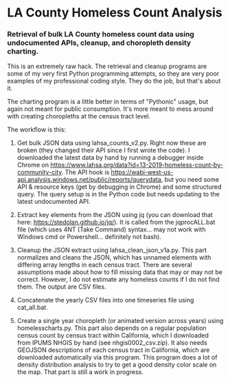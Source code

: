 # **LA County Homeless Count Analysis**

### Retrieval of bulk LA County homeless count data using undocumented APIs, cleanup, and choropleth density charting.

This is an extremely raw hack. The retrieval and cleanup programs are some of my very first Python programming attempts, so they are very poor examples of my professional coding style. They do the job, but that's about it.

The charting program is a little better in terms of "Pythonic" usage, but again not meant for public consumption. It's more meant to mess around with creating choropleths at the census tract level.

The workflow is this:

1) Get bulk JSON data using lahsa_counts_v2.py. Right now these are broken (they changed their API since I first wrote the code). I downloaded the latest data by hand by running a debugger inside Chrome on https://www.lahsa.org/data?id=13-2019-homeless-count-by-community-city. The API hook is https://wabi-west-us-api.analysis.windows.net/public/reports/querydata, but you need some API & resource keys (get by debugging in Chrome) and some structured query. The query setup is in the Python code but needs updating to the latest undocumented API.

2) Extract key elements from the JSON using jq (you can download that here: https://stedolan.github.io/jq/). It is called from the jqprocALL.bat file (which uses 4NT (Take Command) syntax... may not work with Windows cmd or Powershell... definitely not bash).

3) Cleanup the JSON extract using lahsa_clean_json_v1a.py. This part normalizes and cleans the JSON, which has unnamed elements with differing array lengths in each census tract. There are several assumptions made about how to fill missing data that may or may not be correct. However, I do not estimate any homeless counts if I do not find them. The output are CSV files.

4) Concatenate the yearly CSV files into one timeseries file using cat_all.bat.

5) Create a single year choropleth (or animated version across years) using homelesscharts.py. This part also depends on a regular population census count by census tract within California, which I downloaded from IPUMS NHGIS by hand (see nhgis0002_csv.zip). It also needs GEOJSON descriptions of each census tract in California, which are downloaded automatically via this program. This program does a lot of density distribution analysis to try to get a good density color scale on the map. That part is still a work in progress.

